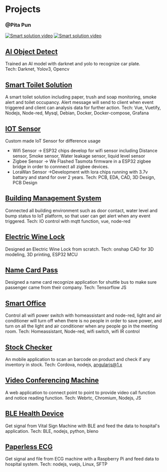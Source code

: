 # Projects

### @Pita Pun
[![Smart solution video](https://img.shields.io/twitter/url?label=LinkedIn&logo=LinkedIn&style=social&url=https%3A%2F%2Fwww.linkedin.com%2Fin%2Fpita-pun-27924966b%2F)](https://www.linkedin.com/in/pita-pun-27924966/)
[![Smart solution video](https://img.shields.io/twitter/url?label=WhatsApp&logo=WhatsApp&style=social&url=https%3A%2F%2Fapi.whatsapp.com%2Fsend%3Fphone%3D93866086%26text%3DPlease%2520Find%2520Me%2520if%2520You%2520Need)](https://wa.me/+85293866086?text=Hi%20Mr%20Pun)

## [AI Object Detect](AI%20Object%20Detect)
Trained an AI model with darknet and yolo to recognize car plate.  
Tech: Darknet, Yolov3, Opencv

## [Smart Toilet Solution](Smart%20Toilet%20Solution)

A smart toilet solution including paper, trush and soap monitoring, smoke alert and toilet occupancy. 
Alert message will send to client when event triggered and client can analysis data for further action.
Tech: Vue, Vuetify, Nodejs, Node-red, Mysql, Debian, Docker, Docker-compose, Grafana

## [IOT Sensor](IOT%20Sensor)
Custom made IoT Sensor for difference usage
- Wifi Sensor -> ESP32 chips develop for wifi sensor including Distance sensor, Smoke sensor, Water leakage sensor, liquid level sensor
- Zigbee Sensor -> We Flashed Tasmota firmware in a ESP32 zigbee bridge in order to connnect all zigbee devices.
- LoraWan Sensor ->Development with lora chips running with 3.7v battary and stand for over 2 years.
Tech: PCB, EDA, CAD, 3D Design, PCB Design

## [Building Management System](Building%20Management%20System)
Connected all building environment such as door contact, water level and bump status to IoT platform, so that user can get alert when any event triggered.
Tech: IO control with mqtt function, vue, node-red

## [Electric Wine Lock](Electric%20Wine%20Lock)
Designed an Electric Wine Lock from scratch.
Tech: onshap CAD for 3D modeling, 3D printing, ESP32 MCU

## [Name Card Pass](Name%20Card%20Pass)
Designed a name card recognize application for shuttle bus to make sure passenger came from their company.
Tech: Tensorflow JS 

## [Smart Office](Smart%20Office)
Control all wifi power switch with homeassistant and node-red, light and air conditioner will turn off when there is no people in order to save power, and turn on all the light and air conditioner when any people go in the meeting room. 
Tech: Homeassistant, Node-red, wifi switch, wifi IR control

## [Stock Checker](Stock%20Checker)
An mobile application to scan an barcode on product and check if any inventory in stock.
Tech: Cordova, nodejs, angularjs@1.x

## [Video Conferencing Machine](Video%20Conferencing%20Machine)
A web application to connect point to point to provide video call function and notice reading function.
Tech: Webrtc, Chromium, Nodejs, JS

## [BLE Health Device](BLE%20Health%20Device)
Get signal from Vital Sign Machine with BLE and feed the data to hospital's application.
Tech: BLE, nodejs, python, bleno

## [Paperless ECG](Paperless%20ECG)
Get signal and file from ECG machine with a Raspberry Pi and feed data to hospital system.
Tech: nodejs, vuejs, Linux, SFTP
